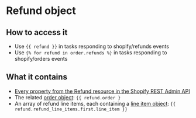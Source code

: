 # Refund object

## How to access it

* Use `{{ refund }}`  in tasks responding to shopify/refunds events
* Use `{% for refund in order.refunds %}`  in tasks responding to shopify/orders events

## What it contains

* [Every property from the Refund resource in the Shopify REST Admin API](https://shopify.dev/docs/admin-api/rest/reference/orders/refund#properties)
* The related [order object](order.md): `{{ refund.order }` 
* An array of refund line items, each containing a [line item object](line-item.md): `{{ refund.refund_line_items.first.line_item }}`

